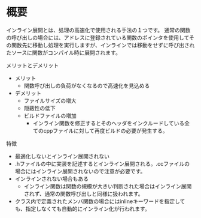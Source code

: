 # 概要
インライン展開とは、処理の高速化で使用される手法の１つです。
通常の関数の呼び出しの場合には、アドレスに登録されている関数のポインタを使用してその関数先に移動し処理を実行しますが、インラインでは移動をせずに呼び出されたソースに関数がコンパイル時に展開されます。

メリットとデメリット
- メリット
  - 関数呼び出しの負荷がなくなるので高速化を見込める
- デメリット
  - ファイルサイズの増大
  - 隠蔽性の低下
  - ビルドファイルの増加
    - インライン関数を修正するとそのヘッダをインクルードしている全てのcppファイルに対して再度ビルドの必要が発生する。

特徴
- 最適化しないとインライン展開されない
- .hファイルの中に実装を記述するとインライン展開される。.ccファイルの場合にはインライン展開されないので注意が必要です。
- インラインされない場合もある
  - インライン関数は関数の規模が大きい判断された場合はインライン展開されず、通常の関数呼び出しと同様に扱われます。
- クラス内で定義されたメンバ関数の場合にはinlineキーワードを指定しても、指定しなくても自動的にインライン化が行われます。
